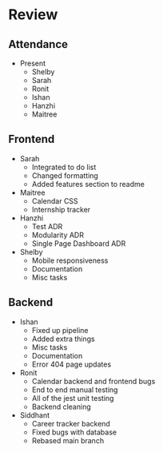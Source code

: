 # Review

## Attendance

* Present  
  * Shelby  
  * Sarah  
  * Ronit   
  * Ishan  
  * Hanzhi  
  * Maitree

## Frontend

* Sarah  
  * Integrated to do list  
  * Changed formatting  
  * Added features section to readme  
* Maitree  
  * Calendar CSS  
  * Internship tracker  
* Hanzhi  
  * Test ADR  
  * Modularity ADR  
  * Single Page Dashboard ADR  
* Shelby  
  * Mobile responsiveness  
  * Documentation  
  * Misc tasks

## Backend

* Ishan  
  * Fixed up pipeline  
  * Added extra things  
  * Misc tasks  
  * Documentation  
  * Error 404 page updates  
* Ronit  
  * Calendar backend and frontend bugs  
  * End to end manual testing  
  * All of the jest unit testing  
  * Backend cleaning  
* Siddhant  
  * Career tracker backend  
  * Fixed bugs with database  
  * Rebased main branch